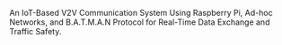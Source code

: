 An IoT-Based V2V Communication System Using Raspberry Pi, Ad-hoc Networks, and B.A.T.M.A.N Protocol for Real-Time Data Exchange and Traffic Safety.

